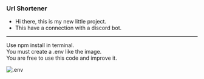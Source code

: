 ### Url Shortener
* Hi there, this is my new little project.
* This have a connection with a discord bot.

-----------------------------------------------

Use npm install in terminal. <br>
You must create a .env like the image. <br>
You are free to use this code and improve it.

<img align="left" alt=".env" src="https://i.imgur.com/Rpp1XPO.png" />
